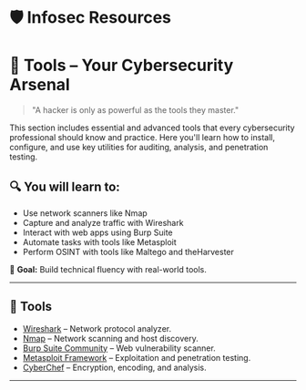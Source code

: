 # 🛡️ Infosec Resources

# 🧰 Tools – Your Cybersecurity Arsenal

> "A hacker is only as powerful as the tools they master."

This section includes essential and advanced tools that every cybersecurity professional should know and practice. Here you'll learn how to install, configure, and use key utilities for auditing, analysis, and penetration testing.

## 🔍 You will learn to:

- Use network scanners like Nmap
- Capture and analyze traffic with Wireshark
- Interact with web apps using Burp Suite
- Automate tasks with tools like Metasploit
- Perform OSINT with tools like Maltego and theHarvester

🧠 **Goal:** Build technical fluency with real-world tools.


---

## 🔧 Tools

- [Wireshark](https://www.wireshark.org/) – Network protocol analyzer.
- [Nmap](https://nmap.org/) – Network scanning and host discovery.
- [Burp Suite Community](https://portswigger.net/burp) – Web vulnerability scanner.
- [Metasploit Framework](https://docs.metasploit.com/) – Exploitation and penetration testing.
- [CyberChef](https://gchq.github.io/CyberChef/) – Encryption, encoding, and analysis.

---
